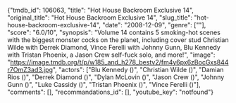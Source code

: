 {"tmdb_id": 106063, "title": "Hot House Backroom Exclusive 14", "original_title": "Hot House Backroom Exclusive 14", "slug_title": "hot-house-backroom-exclusive-14", "date": "2008-12-09", "genre": [""], "score": "6.0/10", "synopsis": "Volume 14 contains 5 smoking-hot scenes with the biggest monster cocks on the planet, including cover stud Christian Wilde with Derrek Diamond, Vince Ferelli with Johnny Gunn, Blu Kennedy with Tristan Phoenix, a Jason Crew self-fuck solo, and more!", "image": "https://image.tmdb.org/t/p/w185_and_h278_bestv2/fm4y6px6zBocGxs844r7OmZ3ad3.jpg", "actors": ["Blu Kennedy ()", "Christian Wilde ()", "Damian Rios ()", "Derrek Diamond ()", "Dylan McLovin ()", "Jason Crew ()", "Johnny Gunn ()", "Luke Cassidy ()", "Tristan Phoenix ()", "Vince Ferelli ()"], "comments": [], "recommandations_id": [], "youtube_key": "notfound"}